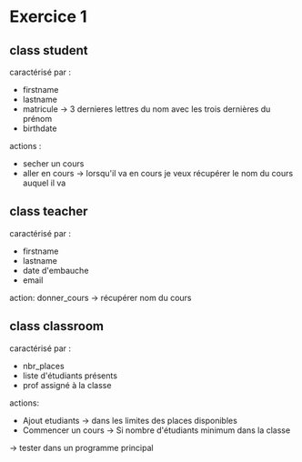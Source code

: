 # Exercice 1
## class student
caractérisé par :
- firstname
- lastname
- matricule -> 3 dernieres lettres du nom avec les trois dernières du prénom
- birthdate
    
actions : 
- secher un cours
- aller en cours -> lorsqu'il va en cours je veux récupérer le nom du cours auquel il va


## class teacher
caractérisé par : 
- firstname
- lastname
- date d'embauche
- email
    
action:
    donner_cours -> récupérer nom du cours

## class classroom
caractérisé par : 
- nbr_places
- liste d'étudiants présents
- prof assigné à la classe
    
actions:
- Ajout etudiants -> dans les limites des places disponibles
- Commencer un cours -> Si nombre d'étudiants minimum dans la classe
    
-> tester dans un programme principal
